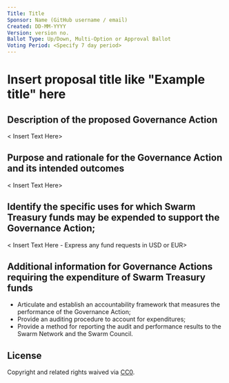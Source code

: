```yaml
---
Title: Title
Sponsor: Name (GitHub username / email)
Created: DD-MM-YYYY
Version: version no.
Ballot Type: Up/Down, Multi-Option or Approval Ballot
Voting Period: <Specify 7 day period>
---
```


# Insert proposal title like "Example title" here

## Description of the proposed Governance Action
< Insert Text Here>
## Purpose and rationale for the Governance Action and its intended outcomes
< Insert Text Here>
## Identify the specific uses for which Swarm Treasury funds may be expended to support the Governance Action;

< Insert Text Here - Express any fund requests in USD or EUR>

## Additional information for Governance Actions requiring the expenditure of Swarm Treasury funds
- Articulate and establish an accountability framework that measures the performance of the Governance Action;
- Provide an auditing procedure to account for expenditures;
- Provide a method for reporting the audit and performance results to the Swarm Network and the Swarm Council.

## License
Copyright and related rights waived via [CC0](https://creativecommons.org/publicdomain/zero/1.0/).
